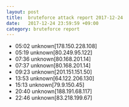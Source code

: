 ```yaml
---
layout: post
title:  bruteforce attack report 2017-12-24
date:   2017-12-24 23:59:59 +09:00
category: bruteforce report
---
```


* 05:02 unknown[178.150.228.108]
* 05:19 unknown[80.249.95.122]
* 07:36 unknown[80.168.201.14]
* 07:37 unknown[80.168.201.14]
* 09:23 unknown[201.151.151.50]
* 13:53 unknown[64.122.206.130]
* 15:13 unknown[79.9.150.45]
* 20:40 unknown[188.191.68.117]
* 22:46 unknown[83.218.199.67]
